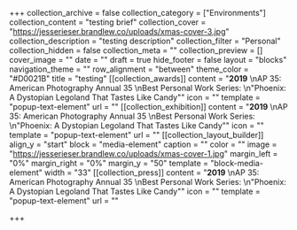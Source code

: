 +++
collection_archive = false
collection_category = ["Environments"]
collection_content = "testing brief"
collection_cover = "https://jesserieser.brandlew.co/uploads/xmas-cover-3.jpg"
collection_description = "testing description"
collection_filter = "Personal"
collection_hidden = false
collection_meta = ""
collection_preview = []
cover_image = ""
date = ""
draft = true
hide_footer = false
layout = "blocks"
navigation_theme = ""
row_alignment = "between"
theme_color = "#D0021B"
title = "testing"
[[collection_awards]]
content = "**2019**  \nAP 35: American Photography Annual 35  \nBest Personal Work Series:  \n\"Phoenix: A Dystopian Legoland That Tastes Like Candy\""
icon = ""
template = "popup-text-element"
url = ""
[[collection_exhibition]]
content = "**2019**  \nAP 35: American Photography Annual 35  \nBest Personal Work Series:  \n\"Phoenix: A Dystopian Legoland That Tastes Like Candy\""
icon = ""
template = "popup-text-element"
url = ""
[[collection_layout_builder]]
align_y = "start"
block = "media-element"
caption = ""
color = ""
image = "https://jesserieser.brandlew.co/uploads/xmas-cover-1.jpg"
margin_left = "0%"
margin_right = "0%"
margin_y = "50"
template = "block-media-element"
width = "33"
[[collection_press]]
content = "**2019**  \nAP 35: American Photography Annual 35  \nBest Personal Work Series:  \n\"Phoenix: A Dystopian Legoland That Tastes Like Candy\""
icon = ""
template = "popup-text-element"
url = ""

+++
